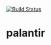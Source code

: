 [![Build Status](https://travis-ci.com/wkozyra95/palantir.svg?token=sCgDnvoX1GsuviUYexgT&branch=develop)](https://travis-ci.com/wkozyra95/palantir)
# palantir
